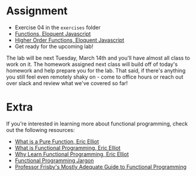 # Assignment
* Exercise 04 in the `exercises` folder
* [Functions, Eloquent Javascript](http://eloquentjavascript.net/03_functions.html)
* [Higher Order Functions, Eloquent Javascript](http://eloquentjavascript.net/05_higher_order.html)
* Get ready for the upcoming lab!

The lab will be next Tuesday, March 14th and you'll have almost all class to work on it. The homework assigned next class will build off of today's homework and help prepare you for the lab. That said, if there's anything you still feel even remotely shaky on - come to office hours or reach out over slack and review what we've covered so far!

# Extra
If you're interested in learning more about functional programming, check out the following resources:
* [What is a Pure Function, Eric Elliot](https://medium.com/javascript-scene/master-the-javascript-interview-what-is-a-pure-function-d1c076bec976#.4ivb39u0b)
* [What is Functional Programming, Eric Elliot](https://medium.com/javascript-scene/master-the-javascript-interview-what-is-functional-programming-7f218c68b3a0#.ft2dljdnd)
* [Why Learn Functional Programming, Eric Elliot](https://medium.com/javascript-scene/why-learn-functional-programming-in-javascript-composing-software-ea13afc7a257#.ucunwk6rr)
* [Functional Programming Jargon](https://github.com/hemanth/functional-programming-jargon)
* [Professor Frisby's Mostly Adequate Guide to Functional Programming](https://drboolean.gitbooks.io/mostly-adequate-guide/)
